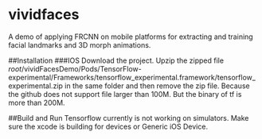 # vividfaces

A demo of applying FRCNN on mobile platforms for extracting and training facial landmarks and 3D morph animations.

##Installation
###IOS
Download the project. 
Upzip the zipped file 
$root$/vividFacesDemo/Pods/TensorFlow-experimental/Frameworks/tensorflow_experimental.framework/tensorflow_experimental.zip
in the same folder and then remove the zip file.
Because the github does not support file larger than 100M. But the binary of tf is more than 200M.

##Build and Run
Tensorflow currently is not working on simulators. Make sure the xcode is building for devices or Generic iOS Device.

